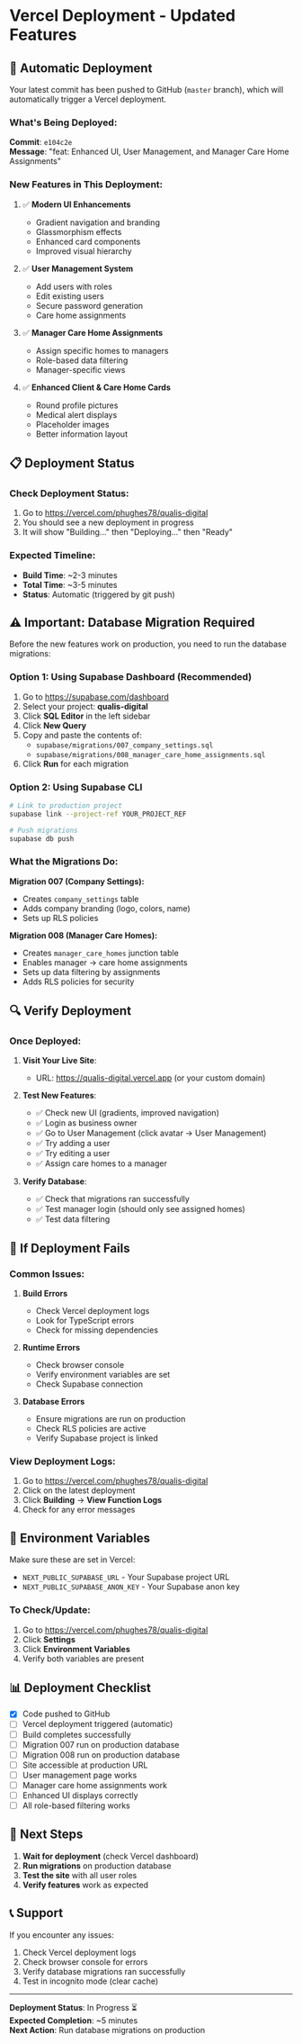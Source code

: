 # Vercel Deployment - Updated Features

## 🚀 Automatic Deployment

Your latest commit has been pushed to GitHub (`master` branch), which will automatically trigger a Vercel deployment.

### What's Being Deployed:

**Commit**: `e104c2e`  
**Message**: "feat: Enhanced UI, User Management, and Manager Care Home Assignments"

### New Features in This Deployment:

1. ✅ **Modern UI Enhancements**
   - Gradient navigation and branding
   - Glassmorphism effects
   - Enhanced card components
   - Improved visual hierarchy

2. ✅ **User Management System**
   - Add users with roles
   - Edit existing users
   - Secure password generation
   - Care home assignments

3. ✅ **Manager Care Home Assignments**
   - Assign specific homes to managers
   - Role-based data filtering
   - Manager-specific views

4. ✅ **Enhanced Client & Care Home Cards**
   - Round profile pictures
   - Medical alert displays
   - Placeholder images
   - Better information layout

## 📋 Deployment Status

### Check Deployment Status:
1. Go to https://vercel.com/phughes78/qualis-digital
2. You should see a new deployment in progress
3. It will show "Building..." then "Deploying..." then "Ready"

### Expected Timeline:
- **Build Time**: ~2-3 minutes
- **Total Time**: ~3-5 minutes
- **Status**: Automatic (triggered by git push)

## ⚠️ Important: Database Migration Required

Before the new features work on production, you need to run the database migrations:

### Option 1: Using Supabase Dashboard (Recommended)

1. Go to https://supabase.com/dashboard
2. Select your project: **qualis-digital**
3. Click **SQL Editor** in the left sidebar
4. Click **New Query**
5. Copy and paste the contents of:
   - `supabase/migrations/007_company_settings.sql`
   - `supabase/migrations/008_manager_care_home_assignments.sql`
6. Click **Run** for each migration

### Option 2: Using Supabase CLI

```bash
# Link to production project
supabase link --project-ref YOUR_PROJECT_REF

# Push migrations
supabase db push
```

### What the Migrations Do:

**Migration 007 (Company Settings):**
- Creates `company_settings` table
- Adds company branding (logo, colors, name)
- Sets up RLS policies

**Migration 008 (Manager Care Homes):**
- Creates `manager_care_homes` junction table
- Enables manager → care home assignments
- Sets up data filtering by assignments
- Adds RLS policies for security

## 🔍 Verify Deployment

### Once Deployed:

1. **Visit Your Live Site**: 
   - URL: https://qualis-digital.vercel.app (or your custom domain)

2. **Test New Features**:
   - ✅ Check new UI (gradients, improved navigation)
   - ✅ Login as business owner
   - ✅ Go to User Management (click avatar → User Management)
   - ✅ Try adding a user
   - ✅ Try editing a user
   - ✅ Assign care homes to a manager

3. **Verify Database**:
   - ✅ Check that migrations ran successfully
   - ✅ Test manager login (should only see assigned homes)
   - ✅ Test data filtering

## 🐛 If Deployment Fails

### Common Issues:

1. **Build Errors**
   - Check Vercel deployment logs
   - Look for TypeScript errors
   - Check for missing dependencies

2. **Runtime Errors**
   - Check browser console
   - Verify environment variables are set
   - Check Supabase connection

3. **Database Errors**
   - Ensure migrations are run on production
   - Check RLS policies are active
   - Verify Supabase project is linked

### View Deployment Logs:

1. Go to https://vercel.com/phughes78/qualis-digital
2. Click on the latest deployment
3. Click **Building** → **View Function Logs**
4. Check for any error messages

## 🔧 Environment Variables

Make sure these are set in Vercel:

- `NEXT_PUBLIC_SUPABASE_URL` - Your Supabase project URL
- `NEXT_PUBLIC_SUPABASE_ANON_KEY` - Your Supabase anon key

### To Check/Update:

1. Go to https://vercel.com/phughes78/qualis-digital
2. Click **Settings**
3. Click **Environment Variables**
4. Verify both variables are present

## 📊 Deployment Checklist

- [x] Code pushed to GitHub
- [ ] Vercel deployment triggered (automatic)
- [ ] Build completes successfully
- [ ] Migration 007 run on production database
- [ ] Migration 008 run on production database
- [ ] Site accessible at production URL
- [ ] User management page works
- [ ] Manager care home assignments work
- [ ] Enhanced UI displays correctly
- [ ] All role-based filtering works

## 🎯 Next Steps

1. **Wait for deployment** (check Vercel dashboard)
2. **Run migrations** on production database
3. **Test the site** with all user roles
4. **Verify features** work as expected

## 📞 Support

If you encounter any issues:
1. Check Vercel deployment logs
2. Check browser console for errors
3. Verify database migrations ran successfully
4. Test in incognito mode (clear cache)

---

**Deployment Status**: In Progress ⏳  
**Expected Completion**: ~5 minutes  
**Next Action**: Run database migrations on production
